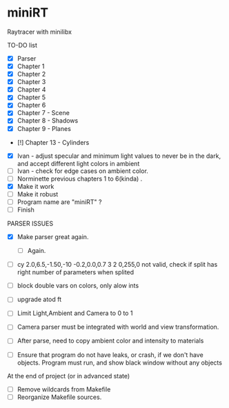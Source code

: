 # miniRT

Raytracer with minilibx

TO-DO list
- [x] Parser
- [x] Chapter 1
- [x] Chapter 2
- [x] Chapter 3
- [x] Chapter 4
- [x] Chapter 5
- [x] Chapter 6
- [x] Chapter 7 - Scene
- [x] Chapter 8 - Shadows
- [x] Chapter 9 - Planes
- [!] Chapter 13 - Cylinders
- [x] Ivan - adjust specular and minimum light values 
        to never be in the dark, and accept different light colors in ambient
- [ ] Ivan - check for edge cases on ambient color.
- [ ] Norminette previous chapters 1 to 6(kinda) .
- [x] Make it work
- [ ] Make it robust
- [ ] Program name are "miniRT" ?
- [ ] Finish

PARSER ISSUES
- [x] Make parser great again.
    - [ ] Again.
- [ ] cy 2.0,6.5,-1.50,-10 -0.2,0.0,0.7 3 2 0,255,0
        not valid, check if split has right number of parameters when splited
- [ ] block double vars on colors, only alow ints
- [ ] upgrade atod ft
- [ ] Limit Light,Ambient and Camera to 0 to 1
- [ ] Camera parser must be integrated with world and view transformation.
- [ ] After parse, need to copy ambient color and intensity to materials
- [ ] Ensure that program do not have leaks, or crash, if we don't have objects.
        Program must run, and show black window without any objects
        

At the end of project (or in advanced state)
- [ ] Remove wildcards from Makefile
- [ ] Reorganize Makefile sources.
